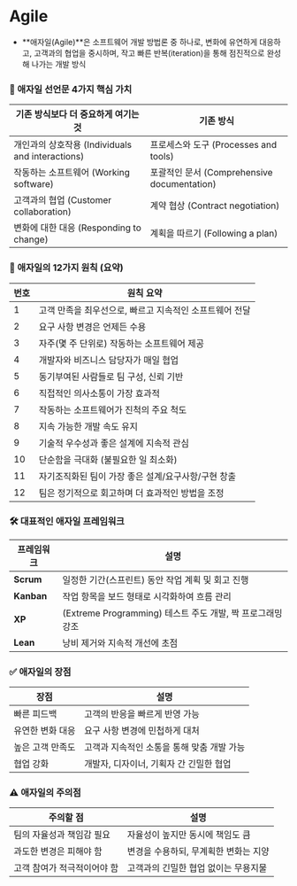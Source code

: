 # Agile

- **애자일(Agile)**은 소프트웨어 개발 방법론 중 하나로, 변화에 유연하게 대응하고, 고객과의 협업을 중시하며, 작고 빠른 반복(iteration)을 통해 점진적으로 완성해 나가는 개발 방식


### 📜 애자일 선언문 4가지 핵심 가치
| 기존 방식보다 더 중요하게 여기는 것            | 기존 방식                                   |
|------------------------------------------------|---------------------------------------------|
| 개인과의 상호작용 (Individuals and interactions) | 프로세스와 도구 (Processes and tools)     |
| 작동하는 소프트웨어 (Working software)         | 포괄적인 문서 (Comprehensive documentation) |
| 고객과의 협업 (Customer collaboration)         | 계약 협상 (Contract negotiation)            |
| 변화에 대한 대응 (Responding to change)        | 계획을 따르기 (Following a plan)            |


### 🧱 애자일의 12가지 원칙 (요약)
| 번호 | 원칙 요약                                               |
|------|---------------------------------------------------------|
| 1    | 고객 만족을 최우선으로, 빠르고 지속적인 소프트웨어 전달 |
| 2    | 요구 사항 변경은 언제든 수용                            |
| 3    | 자주(몇 주 단위로) 작동하는 소프트웨어 제공             |
| 4    | 개발자와 비즈니스 담당자가 매일 협업                    |
| 5    | 동기부여된 사람들로 팀 구성, 신뢰 기반                  |
| 6    | 직접적인 의사소통이 가장 효과적                         |
| 7    | 작동하는 소프트웨어가 진척의 주요 척도                  |
| 8    | 지속 가능한 개발 속도 유지                              |
| 9    | 기술적 우수성과 좋은 설계에 지속적 관심                 |
| 10   | 단순함을 극대화 (불필요한 일 최소화)                    |
| 11   | 자기조직화된 팀이 가장 좋은 설계/요구사항/구현 창출     |
| 12   | 팀은 정기적으로 회고하며 더 효과적인 방법을 조정        |


### 🛠 대표적인 애자일 프레임워크
| 프레임워크 | 설명                                                       |
|------------|------------------------------------------------------------|
| **Scrum**  | 일정한 기간(스프린트) 동안 작업 계획 및 회고 진행          |
| **Kanban** | 작업 항목을 보드 형태로 시각화하여 흐름 관리               |
| **XP**     | (Extreme Programming) 테스트 주도 개발, 짝 프로그래밍 강조 |
| **Lean**   | 낭비 제거와 지속적 개선에 초점                             |


### ✅ 애자일의 장점
| 장점                | 설명                                          |
|---------------------|-----------------------------------------------|
| 빠른 피드백         | 고객의 반응을 빠르게 반영 가능                |
| 유연한 변화 대응    | 요구 사항 변경에 민첩하게 대처                |
| 높은 고객 만족도    | 고객과 지속적인 소통을 통해 맞춤 개발 가능    |
| 협업 강화           | 개발자, 디자이너, 기획자 간 긴밀한 협업       |


### ⚠️ 애자일의 주의점
| 주의할 점                    | 설명                                  |
|------------------------------|---------------------------------------|
| 팀의 자율성과 책임감 필요    | 자율성이 높지만 동시에 책임도 큼      |
| 과도한 변경은 피해야 함      | 변경을 수용하되, 무계획한 변화는 지양 |
| 고객 참여가 적극적이어야 함  | 고객과의 긴밀한 협업 없이는 무용지물  |
